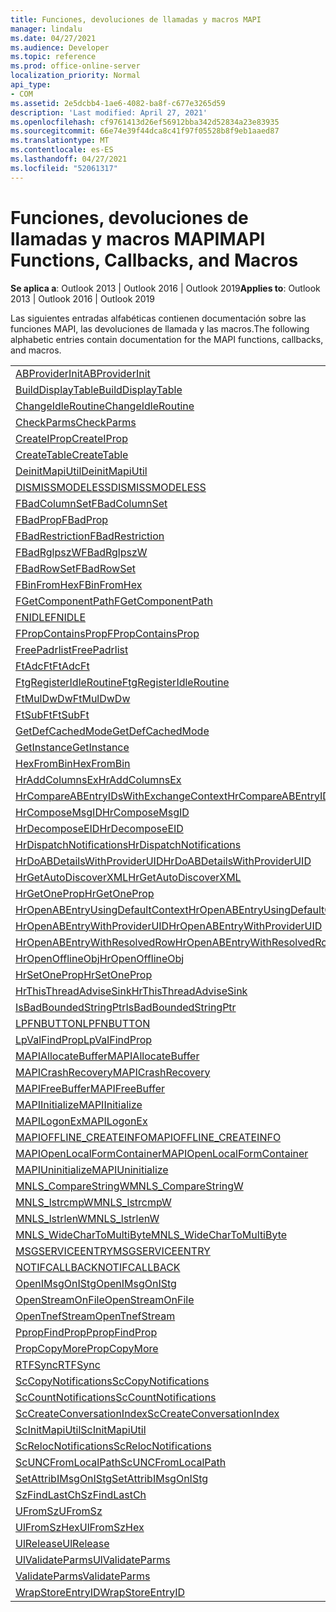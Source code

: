 ```yaml
---
title: Funciones, devoluciones de llamadas y macros MAPI
manager: lindalu
ms.date: 04/27/2021
ms.audience: Developer
ms.topic: reference
ms.prod: office-online-server
localization_priority: Normal
api_type:
- COM
ms.assetid: 2e5dcbb4-1ae6-4082-ba8f-c677e3265d59
description: 'Last modified: April 27, 2021'
ms.openlocfilehash: cf9761413d26ef56912bba342d52834a23e83935
ms.sourcegitcommit: 66e74e39f44dca8c41f97f05528b8f9eb1aaed87
ms.translationtype: MT
ms.contentlocale: es-ES
ms.lasthandoff: 04/27/2021
ms.locfileid: "52061317"
---
```

# <a name="mapi-functions-callbacks-and-macros"></a><span data-ttu-id="3e337-103">Funciones, devoluciones de llamadas y macros MAPI</span><span class="sxs-lookup"><span data-stu-id="3e337-103">MAPI Functions, Callbacks, and Macros</span></span>

 
  
<span data-ttu-id="3e337-104">**Se aplica a**: Outlook 2013 | Outlook 2016 | Outlook 2019</span><span class="sxs-lookup"><span data-stu-id="3e337-104">**Applies to**: Outlook 2013 | Outlook 2016 | Outlook 2019</span></span>
  
<span data-ttu-id="3e337-105">Las siguientes entradas alfabéticas contienen documentación sobre las funciones MAPI, las devoluciones de llamada y las macros.</span><span class="sxs-lookup"><span data-stu-id="3e337-105">The following alphabetic entries contain documentation for the MAPI functions, callbacks, and macros.</span></span> 
  
|||
|:-----|:-----|
|[<span data-ttu-id="3e337-106">ABProviderInit</span><span class="sxs-lookup"><span data-stu-id="3e337-106">ABProviderInit</span></span>](abproviderinit.md) <br/> |[<span data-ttu-id="3e337-107">ACCELERATEABSDI</span><span class="sxs-lookup"><span data-stu-id="3e337-107">ACCELERATEABSDI</span></span>](accelerateabsdi.md) <br/> |
|[<span data-ttu-id="3e337-108">BuildDisplayTable</span><span class="sxs-lookup"><span data-stu-id="3e337-108">BuildDisplayTable</span></span>](builddisplaytable.md) <br/> |[<span data-ttu-id="3e337-109">CALLERRELEASE</span><span class="sxs-lookup"><span data-stu-id="3e337-109">CALLERRELEASE</span></span>](callerrelease.md) <br/> |
|[<span data-ttu-id="3e337-110">ChangeIdleRoutine</span><span class="sxs-lookup"><span data-stu-id="3e337-110">ChangeIdleRoutine</span></span>](changeidleroutine.md) <br/> |[<span data-ttu-id="3e337-111">CheckParameters</span><span class="sxs-lookup"><span data-stu-id="3e337-111">CheckParameters</span></span>](checkparms.md) <br/> |
|[<span data-ttu-id="3e337-112">CheckParms</span><span class="sxs-lookup"><span data-stu-id="3e337-112">CheckParms</span></span>](checkparms.md) <br/> |[<span data-ttu-id="3e337-113">CloseIMsgSession</span><span class="sxs-lookup"><span data-stu-id="3e337-113">CloseIMsgSession</span></span>](closeimsgsession.md) <br/> |
|[<span data-ttu-id="3e337-114">CreateIProp</span><span class="sxs-lookup"><span data-stu-id="3e337-114">CreateIProp</span></span>](createiprop.md) <br/> |[<span data-ttu-id="3e337-115">CreateMAPIInitializationMonitor</span><span class="sxs-lookup"><span data-stu-id="3e337-115">CreateMAPIInitializationMonitor</span></span>](createmapiinitializationmonitor.md) <br/> |
|[<span data-ttu-id="3e337-116">CreateTable</span><span class="sxs-lookup"><span data-stu-id="3e337-116">CreateTable</span></span>](createtable.md) <br/> |  <br/>|
|[<span data-ttu-id="3e337-117">DeinitMapiUtil</span><span class="sxs-lookup"><span data-stu-id="3e337-117">DeinitMapiUtil</span></span>](deinitmapiutil.md) <br/> |[<span data-ttu-id="3e337-118">DeregisterIdleRoutine</span><span class="sxs-lookup"><span data-stu-id="3e337-118">DeregisterIdleRoutine</span></span>](deregisteridleroutine.md) <br/> |
|[<span data-ttu-id="3e337-119">DISMISSMODELESS</span><span class="sxs-lookup"><span data-stu-id="3e337-119">DISMISSMODELESS</span></span>](dismissmodeless.md) <br/> |[<span data-ttu-id="3e337-120">EnableIdleRoutine</span><span class="sxs-lookup"><span data-stu-id="3e337-120">EnableIdleRoutine</span></span>](enableidleroutine.md) <br/> |
|[<span data-ttu-id="3e337-121">FBadColumnSet</span><span class="sxs-lookup"><span data-stu-id="3e337-121">FBadColumnSet</span></span>](fbadcolumnset.md) <br/> |[<span data-ttu-id="3e337-122">FBadEntryList</span><span class="sxs-lookup"><span data-stu-id="3e337-122">FBadEntryList</span></span>](fbadentrylist.md) <br/> |
|[<span data-ttu-id="3e337-123">FBadProp</span><span class="sxs-lookup"><span data-stu-id="3e337-123">FBadProp</span></span>](fbadprop.md) <br/> |[<span data-ttu-id="3e337-124">FBadPropTag</span><span class="sxs-lookup"><span data-stu-id="3e337-124">FBadPropTag</span></span>](fbadproptag.md) <br/> |
|[<span data-ttu-id="3e337-125">FBadRestriction</span><span class="sxs-lookup"><span data-stu-id="3e337-125">FBadRestriction</span></span>](fbadrestriction.md) <br/> |[<span data-ttu-id="3e337-126">FBadRglpNameID</span><span class="sxs-lookup"><span data-stu-id="3e337-126">FBadRglpNameID</span></span>](fbadrglpnameid.md) <br/> |
|[<span data-ttu-id="3e337-127">FBadRglpszW</span><span class="sxs-lookup"><span data-stu-id="3e337-127">FBadRglpszW</span></span>](fbadrglpszw.md) <br/> |[<span data-ttu-id="3e337-128">FBadRow</span><span class="sxs-lookup"><span data-stu-id="3e337-128">FBadRow</span></span>](fbadrow.md) <br/> |
|[<span data-ttu-id="3e337-129">FBadRowSet</span><span class="sxs-lookup"><span data-stu-id="3e337-129">FBadRowSet</span></span>](fbadrowset.md) <br/> |[<span data-ttu-id="3e337-130">FBadSortOrderSet</span><span class="sxs-lookup"><span data-stu-id="3e337-130">FBadSortOrderSet</span></span>](fbadsortorderset.md) <br/> |
|[<span data-ttu-id="3e337-131">FBinFromHex</span><span class="sxs-lookup"><span data-stu-id="3e337-131">FBinFromHex</span></span>](fbinfromhex.md) <br/> |[<span data-ttu-id="3e337-132">FEqualNames</span><span class="sxs-lookup"><span data-stu-id="3e337-132">FEqualNames</span></span>](fequalnames.md) <br/> |
|[<span data-ttu-id="3e337-133">FGetComponentPath</span><span class="sxs-lookup"><span data-stu-id="3e337-133">FGetComponentPath</span></span>](fgetcomponentpath.md) <br/> |[<span data-ttu-id="3e337-134">FixMAPI</span><span class="sxs-lookup"><span data-stu-id="3e337-134">FixMAPI</span></span>](fixmapi.md) <br/> |
|[<span data-ttu-id="3e337-135">FNIDLE</span><span class="sxs-lookup"><span data-stu-id="3e337-135">FNIDLE</span></span>](fnidle.md) <br/> |[<span data-ttu-id="3e337-136">FPropCompareProp</span><span class="sxs-lookup"><span data-stu-id="3e337-136">FPropCompareProp</span></span>](fpropcompareprop.md) <br/> |
|[<span data-ttu-id="3e337-137">FPropContainsProp</span><span class="sxs-lookup"><span data-stu-id="3e337-137">FPropContainsProp</span></span>](fpropcontainsprop.md) <br/> |[<span data-ttu-id="3e337-138">FPropExists</span><span class="sxs-lookup"><span data-stu-id="3e337-138">FPropExists</span></span>](fpropexists.md) <br/> |
|[<span data-ttu-id="3e337-139">FreePadrlist</span><span class="sxs-lookup"><span data-stu-id="3e337-139">FreePadrlist</span></span>](freepadrlist.md) <br/> |[<span data-ttu-id="3e337-140">FreeProws</span><span class="sxs-lookup"><span data-stu-id="3e337-140">FreeProws</span></span>](freeprows.md) <br/> |
|[<span data-ttu-id="3e337-141">FtAdcFt</span><span class="sxs-lookup"><span data-stu-id="3e337-141">FtAdcFt</span></span>](ftadcft.md) <br/> |[<span data-ttu-id="3e337-142">FtAddFt</span><span class="sxs-lookup"><span data-stu-id="3e337-142">FtAddFt</span></span>](ftaddft.md) <br/> |
|[<span data-ttu-id="3e337-143">FtgRegisterIdleRoutine</span><span class="sxs-lookup"><span data-stu-id="3e337-143">FtgRegisterIdleRoutine</span></span>](ftgregisteridleroutine.md) <br/> |[<span data-ttu-id="3e337-144">FtMulDw</span><span class="sxs-lookup"><span data-stu-id="3e337-144">FtMulDw</span></span>](ftmuldw.md) <br/> |
|[<span data-ttu-id="3e337-145">FtMulDwDw</span><span class="sxs-lookup"><span data-stu-id="3e337-145">FtMulDwDw</span></span>](ftmuldwdw.md) <br/> |[<span data-ttu-id="3e337-146">FtNegFt</span><span class="sxs-lookup"><span data-stu-id="3e337-146">FtNegFt</span></span>](ftnegft.md) <br/> |
|[<span data-ttu-id="3e337-147">FtSubFt</span><span class="sxs-lookup"><span data-stu-id="3e337-147">FtSubFt</span></span>](ftsubft.md) <br/> |[<span data-ttu-id="3e337-148">GetAttribIMsgOnIStg</span><span class="sxs-lookup"><span data-stu-id="3e337-148">GetAttribIMsgOnIStg</span></span>](getattribimsgonistg.md) <br/> |
|[<span data-ttu-id="3e337-149">GetDefCachedMode</span><span class="sxs-lookup"><span data-stu-id="3e337-149">GetDefCachedMode</span></span>](getdefcachedmode.md) <br/> |[<span data-ttu-id="3e337-150">GetDefCachedModeDownloadPubFoldFavs</span><span class="sxs-lookup"><span data-stu-id="3e337-150">GetDefCachedModeDownloadPubFoldFavs</span></span>](getdefcachedmodedownloadpubfoldfavs.md) <br/> |
|[<span data-ttu-id="3e337-151">GetInstance</span><span class="sxs-lookup"><span data-stu-id="3e337-151">GetInstance</span></span>](getinstance.md) <br/> |[<span data-ttu-id="3e337-152">GetTnefStreamCodepage</span><span class="sxs-lookup"><span data-stu-id="3e337-152">GetTnefStreamCodepage</span></span>](gettnefstreamcodepage.md) <br/> |
|[<span data-ttu-id="3e337-153">HexFromBin</span><span class="sxs-lookup"><span data-stu-id="3e337-153">HexFromBin</span></span>](hexfrombin.md) <br/> |[<span data-ttu-id="3e337-154">HrAddColumns</span><span class="sxs-lookup"><span data-stu-id="3e337-154">HrAddColumns</span></span>](hraddcolumns.md) <br/> |
|[<span data-ttu-id="3e337-155">HrAddColumnsEx</span><span class="sxs-lookup"><span data-stu-id="3e337-155">HrAddColumnsEx</span></span>](hraddcolumnsex.md) <br/> |[<span data-ttu-id="3e337-156">HrAllocAdviseSink</span><span class="sxs-lookup"><span data-stu-id="3e337-156">HrAllocAdviseSink</span></span>](hrallocadvisesink.md) <br/> |
|[<span data-ttu-id="3e337-157">HrCompareABEntryIDsWithExchangeContext</span><span class="sxs-lookup"><span data-stu-id="3e337-157">HrCompareABEntryIDsWithExchangeContext</span></span>](hrcompareabentryidswithexchangecontext.md) <br/> |[<span data-ttu-id="3e337-158">HrComposeEID</span><span class="sxs-lookup"><span data-stu-id="3e337-158">HrComposeEID</span></span>](hrcomposeeid.md) <br/> |
|[<span data-ttu-id="3e337-159">HrComposeMsgID</span><span class="sxs-lookup"><span data-stu-id="3e337-159">HrComposeMsgID</span></span>](hrcomposemsgid.md) <br/> |[<span data-ttu-id="3e337-160">HrCreateOfflineObj</span><span class="sxs-lookup"><span data-stu-id="3e337-160">HrCreateOfflineObj</span></span>](hrcreateofflineobj.md) <br/> |
|[<span data-ttu-id="3e337-161">HrDecomposeEID</span><span class="sxs-lookup"><span data-stu-id="3e337-161">HrDecomposeEID</span></span>](hrdecomposeeid.md) <br/> |[<span data-ttu-id="3e337-162">HrDecomposeMsgID</span><span class="sxs-lookup"><span data-stu-id="3e337-162">HrDecomposeMsgID</span></span>](hrdecomposemsgid.md) <br/> |
|[<span data-ttu-id="3e337-163">HrDispatchNotifications</span><span class="sxs-lookup"><span data-stu-id="3e337-163">HrDispatchNotifications</span></span>](hrdispatchnotifications.md) <br/> |[<span data-ttu-id="3e337-164">HrDoABDetailsWithExchangeContext</span><span class="sxs-lookup"><span data-stu-id="3e337-164">HrDoABDetailsWithExchangeContext</span></span>](hrdoabdetailswithexchangecontext.md) <br/> |
|[<span data-ttu-id="3e337-165">HrDoABDetailsWithProviderUID</span><span class="sxs-lookup"><span data-stu-id="3e337-165">HrDoABDetailsWithProviderUID</span></span>](hrdoabdetailswithprovideruid.md) <br/> |[<span data-ttu-id="3e337-166">HrEntryIDFromSz</span><span class="sxs-lookup"><span data-stu-id="3e337-166">HrEntryIDFromSz</span></span>](hrentryidfromsz.md) <br/> |
|[<span data-ttu-id="3e337-167">HrGetAutoDiscoverXML</span><span class="sxs-lookup"><span data-stu-id="3e337-167">HrGetAutoDiscoverXML</span></span>](hrgetautodiscoverxml.md) <br/> |[<span data-ttu-id="3e337-168">HrGetGALFromEmsmdbUID</span><span class="sxs-lookup"><span data-stu-id="3e337-168">HrGetGALFromEmsmdbUID</span></span>](hrgetgalfromemsmdbuid.md) <br/> |
|[<span data-ttu-id="3e337-169">HrGetOneProp</span><span class="sxs-lookup"><span data-stu-id="3e337-169">HrGetOneProp</span></span>](hrgetoneprop.md) <br/> |[<span data-ttu-id="3e337-170">HrIStorageFromStream</span><span class="sxs-lookup"><span data-stu-id="3e337-170">HrIStorageFromStream</span></span>](hristoragefromstream.md) <br/> |
|[<span data-ttu-id="3e337-171">HrOpenABEntryUsingDefaultContext</span><span class="sxs-lookup"><span data-stu-id="3e337-171">HrOpenABEntryUsingDefaultContext</span></span>](hropenabentryusingdefaultcontext.md) <br/> |[<span data-ttu-id="3e337-172">HrOpenABEntryWithExchangeContext</span><span class="sxs-lookup"><span data-stu-id="3e337-172">HrOpenABEntryWithExchangeContext</span></span>](hropenabentrywithexchangecontext.md) <br/> |
|[<span data-ttu-id="3e337-173">HrOpenABEntryWithProviderUID</span><span class="sxs-lookup"><span data-stu-id="3e337-173">HrOpenABEntryWithProviderUID</span></span>](hropenabentrywithprovideruid.md) <br/> |[<span data-ttu-id="3e337-174">HrOpenABEntryWithProviderUIDSupport</span><span class="sxs-lookup"><span data-stu-id="3e337-174">HrOpenABEntryWithProviderUIDSupport</span></span>](hropenabentrywithprovideruidsupport.md) <br/> |
|[<span data-ttu-id="3e337-175">HrOpenABEntryWithResolvedRow</span><span class="sxs-lookup"><span data-stu-id="3e337-175">HrOpenABEntryWithResolvedRow</span></span>](hropenabentrywithresolvedrow.md) <br/> |[<span data-ttu-id="3e337-176">HrOpenABEntryWithSupport</span><span class="sxs-lookup"><span data-stu-id="3e337-176">HrOpenABEntryWithSupport</span></span>](hropenabentrywithsupport.md) <br/> |
|[<span data-ttu-id="3e337-177">HrOpenOfflineObj</span><span class="sxs-lookup"><span data-stu-id="3e337-177">HrOpenOfflineObj</span></span>](hropenofflineobj.md) <br/> |[<span data-ttu-id="3e337-178">HrQueryAllRows</span><span class="sxs-lookup"><span data-stu-id="3e337-178">HrQueryAllRows</span></span>](hrqueryallrows.md) <br/> |
|[<span data-ttu-id="3e337-179">HrSetOneProp</span><span class="sxs-lookup"><span data-stu-id="3e337-179">HrSetOneProp</span></span>](hrsetoneprop.md) <br/> |[<span data-ttu-id="3e337-180">HrSzFromEntryID</span><span class="sxs-lookup"><span data-stu-id="3e337-180">HrSzFromEntryID</span></span>](hrszfromentryid.md) <br/> |
|[<span data-ttu-id="3e337-181">HrThisThreadAdviseSink</span><span class="sxs-lookup"><span data-stu-id="3e337-181">HrThisThreadAdviseSink</span></span>](hrthisthreadadvisesink.md) <br/> |[<span data-ttu-id="3e337-182">HrValidateIPMSubtree</span><span class="sxs-lookup"><span data-stu-id="3e337-182">HrValidateIPMSubtree</span></span>](hrvalidateipmsubtree.md) <br/> |
|[<span data-ttu-id="3e337-183">IsBadBoundedStringPtr</span><span class="sxs-lookup"><span data-stu-id="3e337-183">IsBadBoundedStringPtr</span></span>](isbadboundedstringptr.md) <br/> |[<span data-ttu-id="3e337-184">LAUNCHWIZARDENTRY</span><span class="sxs-lookup"><span data-stu-id="3e337-184">LAUNCHWIZARDENTRY</span></span>](launchwizardentry.md) <br/> |
|[<span data-ttu-id="3e337-185">LPFNBUTTON</span><span class="sxs-lookup"><span data-stu-id="3e337-185">LPFNBUTTON</span></span>](lpfnbutton.md) <br/> |[<span data-ttu-id="3e337-186">LPropCompareProp</span><span class="sxs-lookup"><span data-stu-id="3e337-186">LPropCompareProp</span></span>](lpropcompareprop.md) <br/> |
|[<span data-ttu-id="3e337-187">LpValFindProp</span><span class="sxs-lookup"><span data-stu-id="3e337-187">LpValFindProp</span></span>](lpvalfindprop.md) <br/> |[<span data-ttu-id="3e337-188">MAPIAdminProfiles</span><span class="sxs-lookup"><span data-stu-id="3e337-188">MAPIAdminProfiles</span></span>](mapiadminprofiles.md) <br/> |
|[<span data-ttu-id="3e337-189">MAPIAllocateBuffer</span><span class="sxs-lookup"><span data-stu-id="3e337-189">MAPIAllocateBuffer</span></span>](mapiallocatebuffer.md) <br/> |[<span data-ttu-id="3e337-190">MAPIAllocateMore</span><span class="sxs-lookup"><span data-stu-id="3e337-190">MAPIAllocateMore</span></span>](mapiallocatemore.md) <br/> |
|[<span data-ttu-id="3e337-191">MAPICrashRecovery</span><span class="sxs-lookup"><span data-stu-id="3e337-191">MAPICrashRecovery</span></span>](mapicrashrecovery.md) <br/> |[<span data-ttu-id="3e337-192">MAPIDeInitIdle</span><span class="sxs-lookup"><span data-stu-id="3e337-192">MAPIDeInitIdle</span></span>](mapideinitidle.md) <br/> |
|[<span data-ttu-id="3e337-193">MAPIFreeBuffer</span><span class="sxs-lookup"><span data-stu-id="3e337-193">MAPIFreeBuffer</span></span>](mapifreebuffer.md) <br/> |[<span data-ttu-id="3e337-194">MAPIGetDefaultMalloc</span><span class="sxs-lookup"><span data-stu-id="3e337-194">MAPIGetDefaultMalloc</span></span>](mapigetdefaultmalloc.md) <br/> |
|[<span data-ttu-id="3e337-195">MAPIInitialize</span><span class="sxs-lookup"><span data-stu-id="3e337-195">MAPIInitialize</span></span>](mapiinitialize.md) <br/> |[<span data-ttu-id="3e337-196">MAPIInitIdle</span><span class="sxs-lookup"><span data-stu-id="3e337-196">MAPIInitIdle</span></span>](mapiinitidle.md) <br/> |
|[<span data-ttu-id="3e337-197">MAPILogonEx</span><span class="sxs-lookup"><span data-stu-id="3e337-197">MAPILogonEx</span></span>](mapilogonex.md) <br/> |[<span data-ttu-id="3e337-198">MAPIOFFLINE_AGGREGATEINFO</span><span class="sxs-lookup"><span data-stu-id="3e337-198">MAPIOFFLINE_AGGREGATEINFO</span></span>](mapioffline_aggregateinfo.md) <br/> |
|[<span data-ttu-id="3e337-199">MAPIOFFLINE_CREATEINFO</span><span class="sxs-lookup"><span data-stu-id="3e337-199">MAPIOFFLINE_CREATEINFO</span></span>](mapioffline_createinfo.md) <br/> |[<span data-ttu-id="3e337-200">MAPIOpenFormMgr</span><span class="sxs-lookup"><span data-stu-id="3e337-200">MAPIOpenFormMgr</span></span>](mapiopenformmgr.md) <br/> |
|[<span data-ttu-id="3e337-201">MAPIOpenLocalFormContainer</span><span class="sxs-lookup"><span data-stu-id="3e337-201">MAPIOpenLocalFormContainer</span></span>](mapiopenlocalformcontainer.md) <br/> |[<span data-ttu-id="3e337-202">MAPIReallocateBuffer</span><span class="sxs-lookup"><span data-stu-id="3e337-202">MAPIReallocateBuffer</span></span>](mapireallocatebuffer.md) <br/> |
|[<span data-ttu-id="3e337-203">MAPIUninitialize</span><span class="sxs-lookup"><span data-stu-id="3e337-203">MAPIUninitialize</span></span>](mapiuninitialize.md) <br/> |[<span data-ttu-id="3e337-204">MapStorageSCode</span><span class="sxs-lookup"><span data-stu-id="3e337-204">MapStorageSCode</span></span>](mapstoragescode.md) <br/> |
|[<span data-ttu-id="3e337-205">MNLS_CompareStringW</span><span class="sxs-lookup"><span data-stu-id="3e337-205">MNLS_CompareStringW</span></span>](mnls_comparestringw.md) <br/> |[<span data-ttu-id="3e337-206">MNLS_IsBadStringPtrW</span><span class="sxs-lookup"><span data-stu-id="3e337-206">MNLS_IsBadStringPtrW</span></span>](mnls_isbadstringptrw.md) <br/> |
|[<span data-ttu-id="3e337-207">MNLS_lstrcmpW</span><span class="sxs-lookup"><span data-stu-id="3e337-207">MNLS_lstrcmpW</span></span>](mnls_lstrcmpw.md) <br/> |[<span data-ttu-id="3e337-208">MNLS_lstrcpyW</span><span class="sxs-lookup"><span data-stu-id="3e337-208">MNLS_lstrcpyW</span></span>](mnls_lstrcpyw.md) <br/> |
|[<span data-ttu-id="3e337-209">MNLS_lstrlenW</span><span class="sxs-lookup"><span data-stu-id="3e337-209">MNLS_lstrlenW</span></span>](mnls_lstrlenw.md) <br/> |[<span data-ttu-id="3e337-210">MNLS_MultiByteToWideChar</span><span class="sxs-lookup"><span data-stu-id="3e337-210">MNLS_MultiByteToWideChar</span></span>](mnls_multibytetowidechar.md) <br/> |
|[<span data-ttu-id="3e337-211">MNLS_WideCharToMultiByte</span><span class="sxs-lookup"><span data-stu-id="3e337-211">MNLS_WideCharToMultiByte</span></span>](mnls_widechartomultibyte.md) <br/> |[<span data-ttu-id="3e337-212">MSGCALLRELEASE</span><span class="sxs-lookup"><span data-stu-id="3e337-212">MSGCALLRELEASE</span></span>](msgcallrelease.md) <br/> |
|[<span data-ttu-id="3e337-213">MSGSERVICEENTRY</span><span class="sxs-lookup"><span data-stu-id="3e337-213">MSGSERVICEENTRY</span></span>](msgserviceentry.md) <br/> |[<span data-ttu-id="3e337-214">MSProviderInit</span><span class="sxs-lookup"><span data-stu-id="3e337-214">MSProviderInit</span></span>](msproviderinit.md) <br/> |
|[<span data-ttu-id="3e337-215">NOTIFCALLBACK</span><span class="sxs-lookup"><span data-stu-id="3e337-215">NOTIFCALLBACK</span></span>](notifcallback.md) <br/> |[<span data-ttu-id="3e337-216">NSTServiceEntry</span><span class="sxs-lookup"><span data-stu-id="3e337-216">NSTServiceEntry</span></span>](nstserviceentry.md) <br/> |
|[<span data-ttu-id="3e337-217">OpenIMsgOnIStg</span><span class="sxs-lookup"><span data-stu-id="3e337-217">OpenIMsgOnIStg</span></span>](openimsgonistg.md) <br/> |[<span data-ttu-id="3e337-218">OpenIMsgSession</span><span class="sxs-lookup"><span data-stu-id="3e337-218">OpenIMsgSession</span></span>](openimsgsession.md) <br/> |
|[<span data-ttu-id="3e337-219">OpenStreamOnFile</span><span class="sxs-lookup"><span data-stu-id="3e337-219">OpenStreamOnFile</span></span>](openstreamonfile.md) <br/> |[<span data-ttu-id="3e337-220">OpenStreamOnFileW</span><span class="sxs-lookup"><span data-stu-id="3e337-220">OpenStreamOnFileW</span></span>](openstreamonfilew.md) <br/> |
|[<span data-ttu-id="3e337-221">OpenTnefStream</span><span class="sxs-lookup"><span data-stu-id="3e337-221">OpenTnefStream</span></span>](opentnefstream.md) <br/> |[<span data-ttu-id="3e337-222">OpenTnefStreamEx</span><span class="sxs-lookup"><span data-stu-id="3e337-222">OpenTnefStreamEx</span></span>](opentnefstreamex.md) <br/> |
|[<span data-ttu-id="3e337-223">PpropFindProp</span><span class="sxs-lookup"><span data-stu-id="3e337-223">PpropFindProp</span></span>](ppropfindprop.md) <br/> |[<span data-ttu-id="3e337-224">PreprocessMessage</span><span class="sxs-lookup"><span data-stu-id="3e337-224">PreprocessMessage</span></span>](preprocessmessage.md) <br/> |
|[<span data-ttu-id="3e337-225">PropCopyMore</span><span class="sxs-lookup"><span data-stu-id="3e337-225">PropCopyMore</span></span>](propcopymore.md) <br/> |[<span data-ttu-id="3e337-226">RemovePreprocessInfo</span><span class="sxs-lookup"><span data-stu-id="3e337-226">RemovePreprocessInfo</span></span>](removepreprocessinfo.md) <br/> |
|[<span data-ttu-id="3e337-227">RTFSync</span><span class="sxs-lookup"><span data-stu-id="3e337-227">RTFSync</span></span>](rtfsync.md) <br/> |[<span data-ttu-id="3e337-228">ScBinFromHexBounded</span><span class="sxs-lookup"><span data-stu-id="3e337-228">ScBinFromHexBounded</span></span>](scbinfromhexbounded.md) <br/> |
|[<span data-ttu-id="3e337-229">ScCopyNotifications</span><span class="sxs-lookup"><span data-stu-id="3e337-229">ScCopyNotifications</span></span>](sccopynotifications.md) <br/> |[<span data-ttu-id="3e337-230">ScCopyProps</span><span class="sxs-lookup"><span data-stu-id="3e337-230">ScCopyProps</span></span>](sccopyprops.md) <br/> |
|[<span data-ttu-id="3e337-231">ScCountNotifications</span><span class="sxs-lookup"><span data-stu-id="3e337-231">ScCountNotifications</span></span>](sccountnotifications.md) <br/> |[<span data-ttu-id="3e337-232">ScCountProps</span><span class="sxs-lookup"><span data-stu-id="3e337-232">ScCountProps</span></span>](sccountprops.md) <br/> |
|[<span data-ttu-id="3e337-233">ScCreateConversationIndex</span><span class="sxs-lookup"><span data-stu-id="3e337-233">ScCreateConversationIndex</span></span>](sccreateconversationindex.md) <br/> |[<span data-ttu-id="3e337-234">ScDupPropset</span><span class="sxs-lookup"><span data-stu-id="3e337-234">ScDupPropset</span></span>](scduppropset.md) <br/> |
|[<span data-ttu-id="3e337-235">ScInitMapiUtil</span><span class="sxs-lookup"><span data-stu-id="3e337-235">ScInitMapiUtil</span></span>](scinitmapiutil.md) <br/> |[<span data-ttu-id="3e337-236">ScLocalPathFromUNC</span><span class="sxs-lookup"><span data-stu-id="3e337-236">ScLocalPathFromUNC</span></span>](sclocalpathfromunc.md) <br/> |
|[<span data-ttu-id="3e337-237">ScRelocNotifications</span><span class="sxs-lookup"><span data-stu-id="3e337-237">ScRelocNotifications</span></span>](screlocnotifications.md) <br/> |[<span data-ttu-id="3e337-238">ScRelocProps</span><span class="sxs-lookup"><span data-stu-id="3e337-238">ScRelocProps</span></span>](screlocprops.md) <br/> |
|[<span data-ttu-id="3e337-239">ScUNCFromLocalPath</span><span class="sxs-lookup"><span data-stu-id="3e337-239">ScUNCFromLocalPath</span></span>](scuncfromlocalpath.md) <br/> |[<span data-ttu-id="3e337-240">SERVICEWIZARDDLGPROC</span><span class="sxs-lookup"><span data-stu-id="3e337-240">SERVICEWIZARDDLGPROC</span></span>](servicewizarddlgproc.md) <br/> |
|[<span data-ttu-id="3e337-241">SetAttribIMsgOnIStg</span><span class="sxs-lookup"><span data-stu-id="3e337-241">SetAttribIMsgOnIStg</span></span>](setattribimsgonistg.md) <br/> |[<span data-ttu-id="3e337-242">SzFindCh</span><span class="sxs-lookup"><span data-stu-id="3e337-242">SzFindCh</span></span>](szfindch.md) <br/> |
|[<span data-ttu-id="3e337-243">SzFindLastCh</span><span class="sxs-lookup"><span data-stu-id="3e337-243">SzFindLastCh</span></span>](szfindlastch.md) <br/> |[<span data-ttu-id="3e337-244">SzFindSz</span><span class="sxs-lookup"><span data-stu-id="3e337-244">SzFindSz</span></span>](szfindsz.md) <br/> |
|[<span data-ttu-id="3e337-245">UFromSz</span><span class="sxs-lookup"><span data-stu-id="3e337-245">UFromSz</span></span>](ufromsz.md) <br/> |[<span data-ttu-id="3e337-246">UlAddRef</span><span class="sxs-lookup"><span data-stu-id="3e337-246">UlAddRef</span></span>](uladdref.md) <br/> |
|[<span data-ttu-id="3e337-247">UlFromSzHex</span><span class="sxs-lookup"><span data-stu-id="3e337-247">UlFromSzHex</span></span>](ulfromszhex.md) <br/> |[<span data-ttu-id="3e337-248">UlPropSize</span><span class="sxs-lookup"><span data-stu-id="3e337-248">UlPropSize</span></span>](ulpropsize.md) <br/> |
|[<span data-ttu-id="3e337-249">UlRelease</span><span class="sxs-lookup"><span data-stu-id="3e337-249">UlRelease</span></span>](ulrelease.md) <br/> |[<span data-ttu-id="3e337-250">UlValidateParameters</span><span class="sxs-lookup"><span data-stu-id="3e337-250">UlValidateParameters</span></span>](ulvalidateparameters.md) <br/> |
|[<span data-ttu-id="3e337-251">UlValidateParms</span><span class="sxs-lookup"><span data-stu-id="3e337-251">UlValidateParms</span></span>](ulvalidateparms.md) <br/> |[<span data-ttu-id="3e337-252">ValidateParameters</span><span class="sxs-lookup"><span data-stu-id="3e337-252">ValidateParameters</span></span>](validateparameters.md) <br/> |
|[<span data-ttu-id="3e337-253">ValidateParms</span><span class="sxs-lookup"><span data-stu-id="3e337-253">ValidateParms</span></span>](validateparms.md) <br/> |[<span data-ttu-id="3e337-254">WIZARDENTRY</span><span class="sxs-lookup"><span data-stu-id="3e337-254">WIZARDENTRY</span></span>](wizardentry.md) <br/> |
|[<span data-ttu-id="3e337-255">WrapStoreEntryID</span><span class="sxs-lookup"><span data-stu-id="3e337-255">WrapStoreEntryID</span></span>](wrapstoreentryid.md) <br/> |[<span data-ttu-id="3e337-256">XPProviderInit</span><span class="sxs-lookup"><span data-stu-id="3e337-256">XPProviderInit</span></span>](xpproviderinit.md) <br/> |
   


